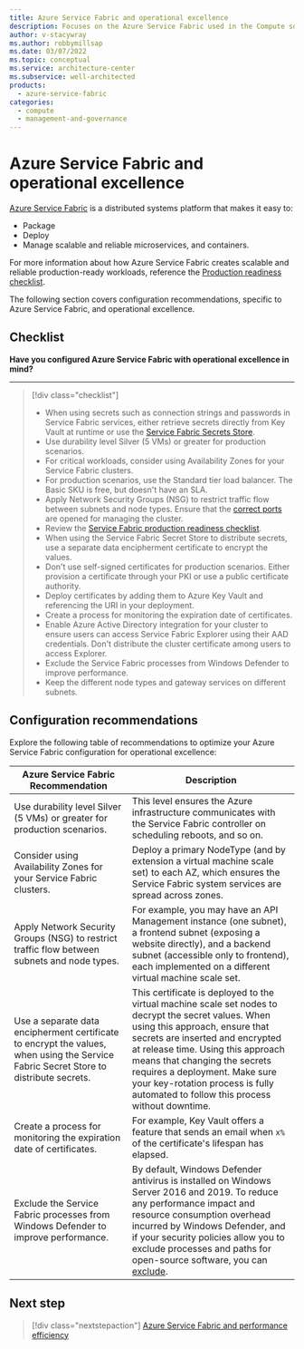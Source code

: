 ```yaml
---
title: Azure Service Fabric and operational excellence
description: Focuses on the Azure Service Fabric used in the Compute solution to provide best-practice, configuration recommendations, and design considerations related to operational excellence.
author: v-stacywray
ms.author: robbymillsap
ms.date: 03/07/2022
ms.topic: conceptual
ms.service: architecture-center
ms.subservice: well-architected
products:
  - azure-service-fabric
categories:
  - compute
  - management-and-governance
---
```


# Azure Service Fabric and operational excellence

[Azure Service Fabric](/azure/service-fabric/service-fabric-overview) is a distributed systems platform that makes it easy to:

- Package
- Deploy
- Manage scalable and reliable microservices, and containers.

For more information about how Azure Service Fabric creates scalable and reliable production-ready workloads, reference the [Production readiness checklist](/azure/service-fabric/service-fabric-production-readiness-checklist).

The following section covers configuration recommendations, specific to Azure Service Fabric, and operational excellence.

## Checklist

**Have you configured Azure Service Fabric with operational excellence in mind?**
***

> [!div class="checklist"]
> - When using secrets such as connection strings and passwords in Service Fabric services, either retrieve secrets directly from Key Vault at runtime or use the [Service Fabric Secrets Store](/azure/service-fabric/service-fabric-application-secret-store).
> - Use durability level Silver (5 VMs) or greater for production scenarios.
> - For critical workloads, consider using Availability Zones for your Service Fabric clusters.
> - For production scenarios, use the Standard tier load balancer. The Basic SKU is free, but doesn't have an SLA.
> - Apply Network Security Groups (NSG) to restrict traffic flow between subnets and node types. Ensure that the [correct ports](/azure/service-fabric/service-fabric-best-practices-networking#cluster-networking) are opened for managing the cluster.
> - Review the [Service Fabric production readiness checklist](/azure/service-fabric/service-fabric-production-readiness-checklist).
> - When using the Service Fabric Secret Store to distribute secrets, use a separate data encipherment certificate to encrypt the values.
> - Don't use self-signed certificates for production scenarios. Either provision a certificate through your PKI or use a public certificate authority.
> - Deploy certificates by adding them to Azure Key Vault and referencing the URI in your deployment.
> - Create a process for monitoring the expiration date of certificates.
> - Enable Azure Active Directory integration for your cluster to ensure users can access Service Fabric Explorer using their AAD credentials. Don't distribute the cluster certificate among users to access Explorer.
> - Exclude the Service Fabric processes from Windows Defender to improve performance.
> - Keep the different node types and gateway services on different subnets.

## Configuration recommendations

Explore the following table of recommendations to optimize your Azure Service Fabric configuration for operational excellence:

|Azure Service Fabric Recommendation|Description|
|-----------------------------------|-----------|
|Use durability level Silver (5 VMs) or greater for production scenarios.|This level ensures the Azure infrastructure communicates with the Service Fabric controller on scheduling reboots, and so on.|
|Consider using Availability Zones for your Service Fabric clusters.|Deploy a primary NodeType (and by extension a virtual machine scale set) to each AZ, which ensures the Service Fabric system services are spread across zones.|
|Apply Network Security Groups (NSG) to restrict traffic flow between subnets and node types.|For example, you may have an API Management instance (one subnet), a frontend subnet (exposing a website directly), and a backend subnet (accessible only to frontend), each implemented on a different virtual machine scale set.|
|Use a separate data encipherment certificate to encrypt the values, when using the Service Fabric Secret Store to distribute secrets.|This certificate is deployed to the virtual machine scale set nodes to decrypt the secret values. When using this approach, ensure that secrets are inserted and encrypted at release time. Using this approach means that changing the secrets requires a deployment. Make sure your key-rotation process is fully automated to follow this process without downtime.|
|Create a process for monitoring the expiration date of certificates.|For example, Key Vault offers a feature that sends an email when `x%` of the certificate's lifespan has elapsed.|
|Exclude the Service Fabric processes from Windows Defender to improve performance.|By default, Windows Defender antivirus is installed on Windows Server 2016 and 2019. To reduce any performance impact and resource consumption overhead incurred by Windows Defender, and if your security policies allow you to exclude processes and paths for open-source software, you can [exclude](/azure/service-fabric/).|

## Next step

> [!div class="nextstepaction"]
> [Azure Service Fabric and performance efficiency](./performance-efficiency.md)


